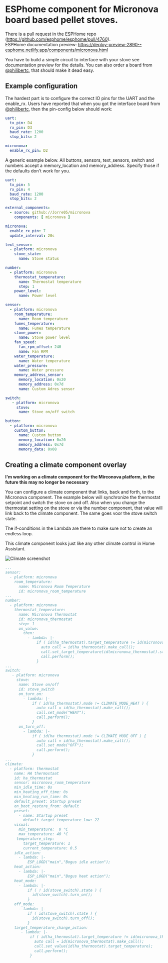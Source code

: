 # ESPhome component for Micronova board based pellet stoves. 

There is a pull request in the ESPHome repo (https://github.com/esphome/esphome/pull/4760).<br>
ESPHome documentation preview: https://deploy-preview-2890--esphome.netlify.app/components/micronova.html

You have to build a simple circuit to interface with your stove see documentation preview for the details. You can also order a board from 
[@philibertc](https://github.com/philibertc), that should make it dead easy.

## Example configuration

The hardest part is to configure the correct IO pins for the UART and the enable_rx. 
Users have reported that when you got the interface board from [@philibertc](https://github.com/philibertc), then the pin-config below should work:

```yaml
uart:
  tx_pin: D4
  rx_pin: D3
  baud_rate: 1200
  stop_bits: 2

micronova:
  enable_rx_pin: D2
```

A generic example below. All buttons, sensors, text_sensors, switch and numbers accept a memory_location and memory_address. Specify those if the defaults don't work for you.

```yaml
uart:
  tx_pin: 5
  rx_pin: 4
  baud_rate: 1200
  stop_bits: 2

external_components:
  - source: github://Jorre05/micronova
    components: [ micronova ]

micronova:
  enable_rx_pin: 7
  update_interval: 20s

text_sensor:
  - platform: micronova
    stove_state:
      name: Stove status

number:
  - platform: micronova
    thermostat_temperature:
      name: Thermostat temperature
      step: 1
    power_level:
      name: Power level

sensor:
  - platform: micronova
    room_temperature:
      name: Room temperature
    fumes_temperature:
      name: Fumes temperature
    stove_power:
      name: Stove power level
    fan_speed:
      fan_rpm_offset: 240
      name: Fan RPM
    water_temperature:
      name: Water temperature
    water_pressure:
      name: Water pressure
    memory_address_sensor:
      memory_location: 0x20
      memory_address: 0x7d
      name: Custom Adres sensor

switch:
   - platform: micronova
     stove:
      name: Stove on/off switch

button:
  - platform: micronova
    custom_button:
      name: Custom button
      memory_location: 0x20
      memory_address: 0x7d
      memory_data: 0x08

```

## Creating a climate component overlay

**I'm working on a climate component for the Mirconova platform, in the future this may no longer be necessary**

You can configure a climate component that links, back and forth, to the Micronova component. The example below will synchronize the thermostat setpoint and switch the stove on and off. Also when you change the thermostat setting on the stove or via the number component, that value will link back to the climate component. The same goes voor the stove switch state. 

  The if-conditions in the Lambda are there to make sure not to create an endless loop.

  This climate component looks just like any other climate control in Home Assistant.

![Climate screenshot](images/climate_pellet.png?raw=true "Climate overlay")

```yaml
...
sensor:
  - platform: micronova
    room_temperature:
      name: Micronova Room Temperature
      id: micronova_room_temperature
...
number:
  - platform: micronova
    thermostat_temperature:
      name: Micronova Thermostat
      id: micronova_thermostat
      step: 1
      on_value:
        then:
          - lambda: |-
              if ( id(ha_thermostat).target_temperature != id(micronova_thermostat).state ) {
                auto call = id(ha_thermostat).make_call();
                call.set_target_temperature(id(micronova_thermostat).state);
                call.perform();
              }
...
switch:
   - platform: micronova
     stove:
      name: Stove on/off
      id: stove_switch
      on_turn_on:
        - lambda: |-
            if ( id(ha_thermostat).mode != CLIMATE_MODE_HEAT ) {
              auto call = id(ha_thermostat).make_call();
              call.set_mode("HEAT");
              call.perform();
            }
      on_turn_off:
        - lambda: |-
            if ( id(ha_thermostat).mode != CLIMATE_MODE_OFF ) {
              auto call = id(ha_thermostat).make_call();
              call.set_mode("OFF");
              call.perform();
            }
...
climate:
  - platform: thermostat
    name: HA thermostaat
    id: ha_thermostat
    sensor: micronova_room_temperature
    min_idle_time: 0s
    min_heating_off_time: 0s
    min_heating_run_time: 0s
    default_preset: Startup preset
    on_boot_restore_from: default
    preset:
      - name: Startup preset
        default_target_temperature_low: 22
    visual:
      min_temperature:  0 °C
      max_temperature: 40 °C
     temperature_step:
        target_temperature: 1
        current_temperature: 0.5
    idle_action:
      - lambda: |-
          ESP_LOGD("main","Bogus idle action");
    heat_action:
      - lambda: |-
          ESP_LOGD("main","Bogus heat action");
    heat_mode:
      - lambda: |-
          if ( ! id(stove_switch).state ) {
            id(stove_switch).turn_on();
          }
    off_mode:
      - lambda: |-
          if ( id(stove_switch).state ) {
            id(stove_switch).turn_off();
          }
    target_temperature_change_action:
       - lambda: |-
           if ( id(ha_thermostat).target_temperature != id(micronova_thermostat).state ) {
             auto call = id(micronova_thermostat).make_call();
             call.set_value(id(ha_thermostat).target_temperature);
             call.perform();
           }
```
